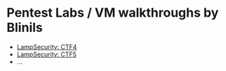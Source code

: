 # Pentest Labs / VM walkthroughs by Blinils

* [LampSecurity: CTF4](lampsecurity-CTF4) 
* [LampSecurity: CTF5](lampsecurity-CTF5)
* ...
